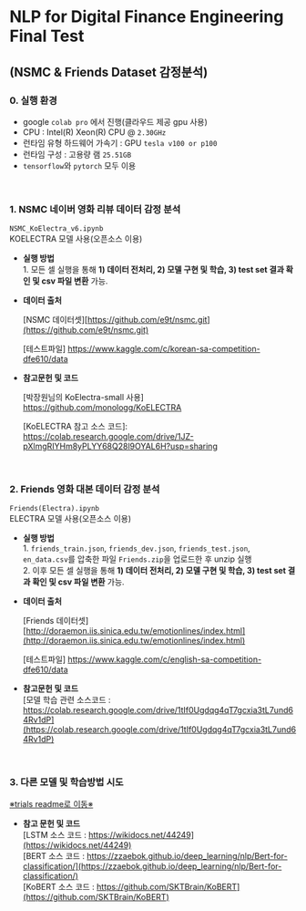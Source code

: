 # NLP for Digital Finance Engineering Final Test
## (NSMC & Friends Dataset 감정분석) 

### 0. 실행 환경
- google `colab pro` 에서 진행(클라우드 제공 gpu 사용)
- CPU : Intel(R) Xeon(R) CPU @ `2.30GHz` 
- 런타임 유형 하드웨어 가속기 : GPU `tesla v100 or p100`
- 런타임 구성 : 고용량 램 `25.51GB`
- `tensorflow`와 `pytorch` 모두 이용


<br>

### 1. NSMC 네이버 영화 리뷰 데이터 감정 분석

`NSMC_KoElectra_v6.ipynb`  
KOELECTRA 모델 사용(오픈소스 이용)

- <b>실행 방법</b>  
<t>1.  모든 셀 실행을 통해 <b>1) 데이터 전처리, 2) 모델 구현 및 학습, 3) test set 결과 확인 및 csv 파일 변환</b> 가능.


- <b>데이터 출처</b> 

   <t>[NSMC 데이터셋][https://github.com/e9t/nsmc.git](https://github.com/e9t/nsmc.git)
   
   <t>[테스트파일]</b> https://www.kaggle.com/c/korean-sa-competition-dfe610/data

  
- <b>참고문헌 및 코드</b> 

   <t>[박장원님의 KoElectra-small 사용] https://github.com/monologg/KoELECTRA
   
   <t>[KoELECTRA 참고 소스 코드]: https://colab.research.google.com/drive/1JZ-pXlmgRIYHm8yPLYY68Q28l9OYAL6H?usp=sharing

<br>


### 2. Friends 영화 대본 데이터 감정 분석

`Friends(Electra).ipynb`  
ELECTRA 모델 사용(오픈소스 이용)

- <b>실행 방법</b>  
<t>1.  `friends_train.json`, `friends_dev.json`, `friends_test.json`, `en_data.csv`를 압축한 파일 `Friends.zip`을 업로드한 후 unzip 실행  
<t>2.  이후 모든 셀 실행을 통해 <b>1) 데이터 전처리, 2) 모델 구현 및 학습, 3) test set 결과 확인 및 csv 파일 변환</b> 가능.


- <b>데이터 출처</b>

   <t>[Friends 데이터셋][http://doraemon.iis.sinica.edu.tw/emotionlines/index.html](http://doraemon.iis.sinica.edu.tw/emotionlines/index.html)
   
   <t>[테스트파일]  https://www.kaggle.com/c/english-sa-competition-dfe610/data


- <b>참고문헌 및 코드</b>  
<t>[모델 학습 관련 소스코드 : https://colab.research.google.com/drive/1tIf0Ugdqg4qT7gcxia3tL7und64Rv1dP](https://colab.research.google.com/drive/1tIf0Ugdqg4qT7gcxia3tL7und64Rv1dP)


<br>

### 3. 다른 모델 및 학습방법 시도  

<t>    [※trials readme로 이동※](https://github.com/jiwonny/nlp_emotion_classification/tree/master/trials)  

- <b>참고 문헌 및 코드</b>  
<t>[LSTM 소스 코드 :  https://wikidocs.net/44249](https://wikidocs.net/44249)  
<t>[BERT 소스 코드 :  https://zzaebok.github.io/deep_learning/nlp/Bert-for-classification/](https://zzaebok.github.io/deep_learning/nlp/Bert-for-classification/)  
<t>[KoBERT 소스 코드 : https://github.com/SKTBrain/KoBERT](https://github.com/SKTBrain/KoBERT)  


